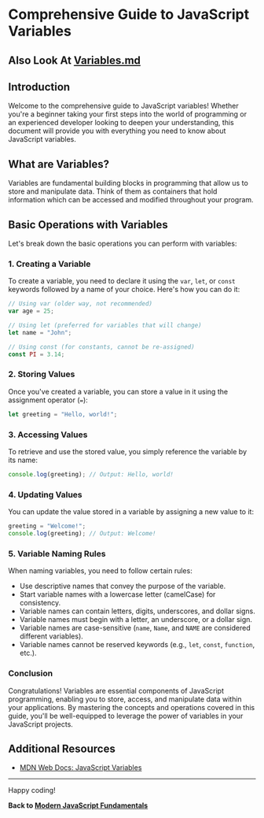 # Comprehensive Guide to JavaScript Variables

## Also Look At [Variables.md](Variables.md)

## Introduction

Welcome to the comprehensive guide to JavaScript variables! Whether you're a beginner taking your first steps into the world of programming or an experienced developer looking to deepen your understanding, this document will provide you with everything you need to know about JavaScript variables.

## What are Variables?

Variables are fundamental building blocks in programming that allow us to store and manipulate data. Think of them as containers that hold information which can be accessed and modified throughout your program.

## Basic Operations with Variables

Let's break down the basic operations you can perform with variables:

### 1. Creating a Variable

To create a variable, you need to declare it using the `var`, `let`, or `const` keywords followed by a name of your choice. Here's how you can do it:

```javascript
// Using var (older way, not recommended)
var age = 25;
```

```javascript
// Using let (preferred for variables that will change)
let name = "John";
```

```javascript
// Using const (for constants, cannot be re-assigned)
const PI = 3.14;
```

### 2. Storing Values

Once you've created a variable, you can store a value in it using the assignment operator (`=`):

```javascript
let greeting = "Hello, world!";
```

### 3. Accessing Values

To retrieve and use the stored value, you simply reference the variable by its name:

```javascript
console.log(greeting); // Output: Hello, world!
```

### 4. Updating Values

You can update the value stored in a variable by assigning a new value to it:

```javascript
greeting = "Welcome!";
console.log(greeting); // Output: Welcome!
```

### 5. Variable Naming Rules

When naming variables, you need to follow certain rules:

- Use descriptive names that convey the purpose of the variable.
- Start variable names with a lowercase letter (camelCase) for consistency.
- Variable names can contain letters, digits, underscores, and dollar signs.
- Variable names must begin with a letter, an underscore, or a dollar sign.
- Variable names are case-sensitive (`name`, `Name`, and `NAME` are considered different variables).
- Variable names cannot be reserved keywords (e.g., `let`, `const`, `function`, etc.).

### Conclusion

Congratulations! Variables are essential components of JavaScript programming, enabling you to store, access, and manipulate data within your applications. By mastering the concepts and operations covered in this guide, you'll be well-equipped to leverage the power of variables in your JavaScript projects.

## Additional Resources

- [MDN Web Docs: JavaScript Variables](https://developer.mozilla.org/en-US/docs/Web/JavaScript/Guide/Grammar_and_types#Variables)

---

Happy coding!

**Back to [Modern JavaScript Fundamentals](https://gunapalanivel.github.io/Modern-JavaScript-Fundamentals/)**
